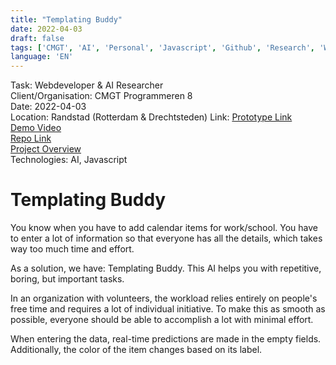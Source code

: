 ```yaml
---
title: "Templating Buddy"
date: 2022-04-03
draft: false
tags: ['CMGT', 'AI', 'Personal', 'Javascript', 'Github', 'Research', 'Webdevelopment', 'Randstad']
language: 'EN'
---
```

Task: Webdeveloper & AI Researcher  
Client/Organisation: CMGT Programmeren 8  
Date: 2022-04-03  
Location: Randstad (Rotterdam & Drechtsteden)
Link: [Prototype Link](https://luukftf.github.io/prg08-eindopdracht/)   
[Demo Video](https://www.youtube.com/watch?v=ZkRzctgZ3WU&feature=youtu.be)   
[Repo Link](https://github.com/LuukFTF/prg08-eindopdracht)  
[Project Overview](https://luukftf.github.io/portfolio-onepager/projects/1/)  
Technologies: AI, Javascript  

# Templating Buddy
You know when you have to add calendar items for work/school. You have to enter a lot of information so that everyone has all the details, which takes way too much time and effort.

As a solution, we have: Templating Buddy. This AI helps you with repetitive, boring, but important tasks.

In an organization with volunteers, the workload relies entirely on people's free time and requires a lot of individual initiative. To make this as smooth as possible, everyone should be able to accomplish a lot with minimal effort.

When entering the data, real-time predictions are made in the empty fields. Additionally, the color of the item changes based on its label.